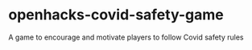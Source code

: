 # openhacks-covid-safety-game
A game to encourage and motivate players to follow Covid safety rules
